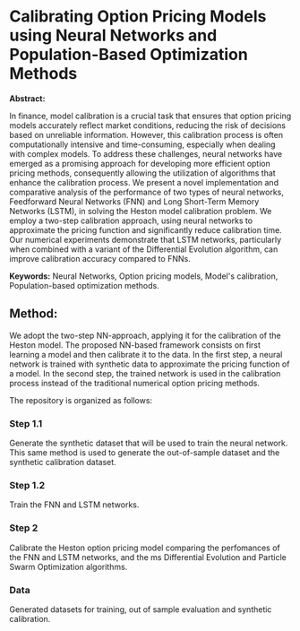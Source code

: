 # Calibrating Option Pricing Models using Neural Networks and Population-Based Optimization Methods

**Abstract:**

In finance, model calibration is a crucial task that ensures that option pricing models accurately reflect market conditions, reducing the risk of decisions based on unreliable information. However, this calibration process is often computationally intensive and time-consuming, especially when dealing with complex models.
To address these challenges, neural networks have emerged as a promising approach for developing more efficient option pricing methods, consequently allowing the utilization of algorithms that enhance the calibration process.
We present a novel implementation and comparative analysis of the performance of two types of neural networks, Feedforward Neural Networks (FNN) and Long Short-Term Memory Networks (LSTM), in solving the Heston model calibration problem. We employ a two-step calibration approach, using neural networks to approximate the pricing function and significantly reduce calibration time. Our numerical experiments demonstrate that LSTM networks, particularly when combined with a variant of the Differential Evolution algorithm, can improve calibration accuracy compared to FNNs.

**Keywords:** Neural Networks, Option pricing models, Model's calibration, Population-based optimization methods.

## **Method:**

We adopt the two-step NN-approach, applying it for the calibration of the Heston model. 
The proposed NN-based framework consists on first learning a model and then calibrate it to the data. In the first step, 
a neural network is trained with synthetic data to approximate the pricing function of a model. 
In the second step, the trained network is used in the calibration process instead of the traditional numerical option pricing methods. 

The repository is organized as follows: 

### **Step 1.1**

Generate the synthetic dataset that will be used to train the neural network. This same method is used to generate the out-of-sample dataset and the synthetic calibration dataset.

### **Step 1.2**

Train the FNN and LSTM networks.

### **Step 2**

Calibrate the Heston option pricing model comparing the perfomances of the FNN and LSTM networks, and the ms Differential Evolution and Particle Swarm Optimization algorithms.

### **Data**

Generated datasets for training, out of sample evaluation and synthetic calibration.
